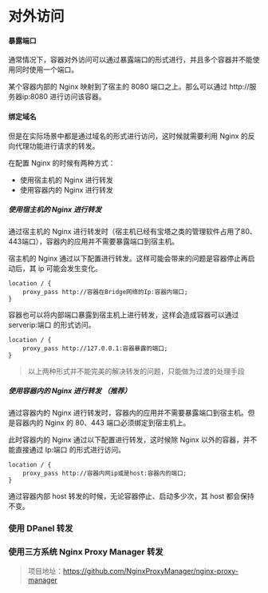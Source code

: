 # 对外访问

#### 暴露端口

通常情况下，容器对外访问可以通过暴露端口的形式进行，并且多个容器并不能使用同时使用一个端口。

某个容器内部的 Nginx 映射到了宿主的 8080 端口之上。那么可以通过 http://服务器ip:8080 进行访问该容器。

#### 绑定域名

但是在实际场景中都是通过域名的形式进行访问，这时候就需要利用 Nginx 的反向代理功能进行请求的转发。

在配置 Nginx 的时候有两种方式：

- 使用宿主机的 Nginx 进行转发
- 使用容器内的 Nginx 进行转发

##### 使用宿主机的 Nginx 进行转发

通过宿主机的 Nginx 进行转发时（宿主机已经有宝塔之类的管理软件占用了80、443端口），容器内的应用并不需要暴露端口到宿主机。

宿主机的 Nginx 通过以下配置进行转发。这样可能会带来的问题是容器停止再启动后，其 ip 可能会发生变化。

```
location / {
    proxy_pass http://容器在Bridge网络的Ip:容器内端口;
}
```

容器也可以将内部端口暴露到宿主机上进行转发，这样会造成容器可以通过 serverip:端口 的形式访问。

```
location / {
    proxy_pass http://127.0.0.1:容器暴露的端口;
}
```

> 以上两种形式并不能完美的解决转发的问题，只能做为过渡的处理手段

##### 使用容器内的 Nginx 进行转发 （推荐）

通过容器内的 Nginx 进行转发时，容器内的应用并不需要暴露端口到宿主机。但是容器内的 Nginx 的 80、443 端口必须绑定到宿主机上。

此时容器内的 Nginx 通过以下配置进行转发，这时候除 Nginx 以外的容器，并不能直接通过 Ip:端口 的形式进行访问。

```
location / {
    proxy_pass http://容器内网ip或是host:容器内的端口;
}
```

通过容器内部 host 转发的时候，无论容器停止、启动多少次，其 host 都会保持不变。

### 使用 DPanel 转发



### 使用三方系统 Nginx Proxy Manager 转发

> 项目地址：https://github.com/NginxProxyManager/nginx-proxy-manager